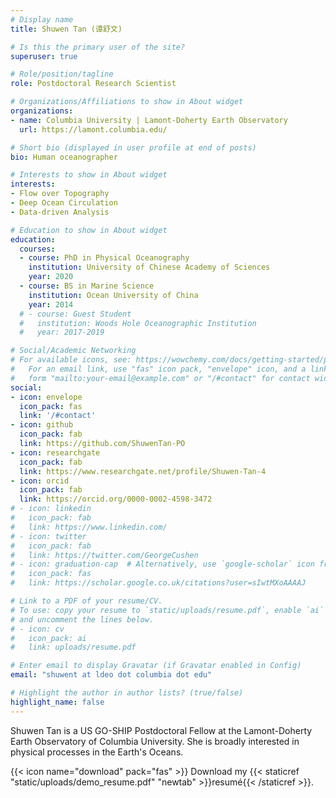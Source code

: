 ```yaml
---
# Display name
title: Shuwen Tan (谭舒文)

# Is this the primary user of the site?
superuser: true

# Role/position/tagline
role: Postdoctoral Research Scientist

# Organizations/Affiliations to show in About widget
organizations:
- name: Columbia University | Lamont-Doherty Earth Observatory
  url: https://lamont.columbia.edu/

# Short bio (displayed in user profile at end of posts)
bio: Human oceanographer

# Interests to show in About widget
interests:
- Flow over Topography
- Deep Ocean Circulation
- Data-driven Analysis

# Education to show in About widget
education:
  courses:
  - course: PhD in Physical Oceanography
    institution: University of Chinese Academy of Sciences
    year: 2020
  - course: BS in Marine Science
    institution: Ocean University of China
    year: 2014
  # - course: Guest Student
  #   institution: Woods Hole Oceanographic Institution
  #   year: 2017-2019

# Social/Academic Networking
# For available icons, see: https://wowchemy.com/docs/getting-started/page-builder/#icons
#   For an email link, use "fas" icon pack, "envelope" icon, and a link in the
#   form "mailto:your-email@example.com" or "/#contact" for contact widget.
social:
- icon: envelope
  icon_pack: fas
  link: '/#contact'
- icon: github
  icon_pack: fab
  link: https://github.com/ShuwenTan-PO
- icon: researchgate
  icon_pack: fab
  link: https://www.researchgate.net/profile/Shuwen-Tan-4
- icon: orcid
  icon_pack: fab
  link: https://orcid.org/0000-0002-4598-3472
# - icon: linkedin
#   icon_pack: fab
#   link: https://www.linkedin.com/
# - icon: twitter
#   icon_pack: fab
#   link: https://twitter.com/GeorgeCushen
# - icon: graduation-cap  # Alternatively, use `google-scholar` icon from `ai` icon pack
#   icon_pack: fas
#   link: https://scholar.google.co.uk/citations?user=sIwtMXoAAAAJ

# Link to a PDF of your resume/CV.
# To use: copy your resume to `static/uploads/resume.pdf`, enable `ai` icons in `params.toml`, 
# and uncomment the lines below.
# - icon: cv
#   icon_pack: ai
#   link: uploads/resume.pdf

# Enter email to display Gravatar (if Gravatar enabled in Config)
email: "shuwent at ldeo dot columbia dot edu"

# Highlight the author in author lists? (true/false)
highlight_name: false
---
```


Shuwen Tan is a US GO-SHIP Postdoctoral Fellow at the Lamont-Doherty Earth Observatory of Columbia University. She is broadly interested in physical processes in the Earth's Oceans. 

{{< icon name="download" pack="fas" >}} Download my {{< staticref "static/uploads/demo_resume.pdf" "newtab" >}}resumé{{< /staticref >}}.
